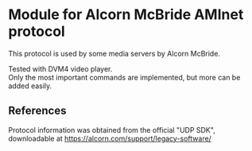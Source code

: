 # Module for Alcorn McBride AMInet protocol

This protocol is used by some media servers by Alcorn McBride.  

Tested with DVM4 video player.  
Only the most important commands are implemented, but more can be added easily.  

## References
Protocol information was obtained from the official "UDP SDK", downloadable at https://alcorn.com/support/legacy-software/